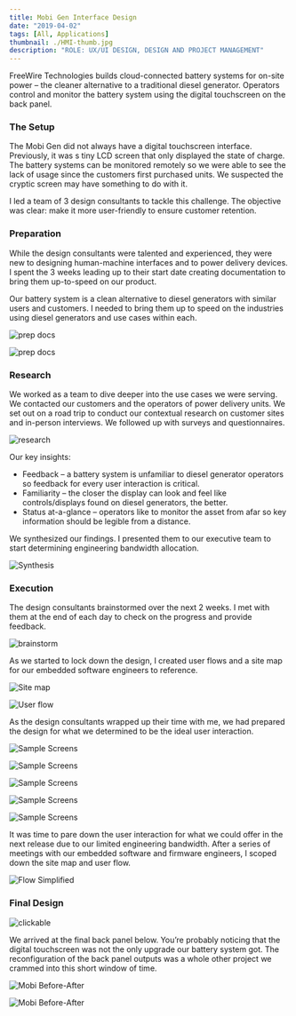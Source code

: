 ```yaml
---
title: Mobi Gen Interface Design
date: "2019-04-02"
tags: [All, Applications]
thumbnail: ./HMI-thumb.jpg
description: "ROLE: UX/UI DESIGN, DESIGN AND PROJECT MANAGEMENT"
---
```


FreeWire Technologies builds cloud-connected battery systems for on-site power – the cleaner alternative to a traditional diesel generator. Operators control and monitor the battery system using the digital touchscreen on the back panel.

### The Setup

The Mobi Gen did not always have a digital touchscreen interface. Previously, it was s tiny LCD screen that only displayed the state of charge. The battery systems can be monitored remotely so we were able to see the lack of usage since the customers first purchased units. We suspected the cryptic screen may have something to do with it.

I led a team of 3 design consultants to tackle this challenge. The objective was clear: make it more user-friendly to ensure customer retention.

### Preparation

While the design consultants were talented and experienced, they were new to designing human-machine interfaces and to power delivery devices. I spent the 3 weeks leading up to their start date creating documentation to bring them up-to-speed on our product.

Our battery system is a clean alternative to diesel generators with similar users and customers. I needed to bring them up to speed on the industries using diesel generators and use cases within each.

<div className="kg-card kg-image-card kg-width-full">

![prep docs](./gen-general-info.jpg)

</div>

<div className="kg-card kg-image-card kg-width-wide">

![prep docs](./generator-use-cases.jpg)

</div>

### Research

We worked as a team to dive deeper into the use cases we were serving. We contacted our customers and the operators of power delivery units. We set out on a road trip to conduct our contextual research on customer sites and in-person interviews. We followed up with surveys and questionnaires.

<div className="kg-card kg-image-card kg-width-med">

![research](./interviews.jpg)

</div>

Our key insights:

- Feedback – a battery system is unfamiliar to diesel generator operators so feedback for every user interaction is critical.
- Familiarity – the closer the display can look and feel like controls/displays found on diesel generators, the better.
- Status at-a-glance – operators like to monitor the asset from afar so key information should be legible from a distance.

We synthesized our findings. I presented them to our executive team to start determining engineering bandwidth allocation.

<div className="kg-card kg-image-card kg-width-wide">

![Synthesis](./exec_presentation.jpg)

</div>

### Execution

The design consultants brainstormed over the next 2 weeks. I met with them at the end of each day to check on the progress and provide feedback.

<div className="kg-card kg-image-card kg-width-full">

![brainstorm](./MobiGen_whiteboard.jpg)

</div>

As we started to lock down the design, I created user flows and a site map for our embedded software engineers to reference.

<div className="kg-card kg-image-card kg-width-wide">

![Site map](./SerenaXu_siteMap.jpg)

</div>

<div className="kg-card kg-image-card kg-width-wide">

![User flow](./SerenaXu_flowChart.jpg)

</div>

As the design consultants wrapped up their time with me, we had prepared the design for what we determined to be the ideal user interaction.

<div className="kg-card kg-image-card kg-width-full kg-desktop">

![Sample Screens](./final_design_1.jpg)

</div>

<div className="kg-card kg-image-card kg-width-full kg-desktop">

![Sample Screens](./final_design_2.jpg)

</div>

<div className="kg-card kg-image-card kg-width-full kg-mobile">

![Sample Screens](./final_design_mobile_1.jpg)

</div>

<div className="kg-card kg-image-card kg-width-full kg-mobile">

![Sample Screens](./final_design_mobile_2.jpg)

</div>

<div className="kg-card kg-image-card kg-width-full kg-mobile">

![Sample Screens](./final_design_mobile_3.jpg)

</div>

It was time to pare down the user interaction for what we could offer in the next release due to our limited engineering bandwidth. After a series of meetings with our embedded software and firmware engineers, I scoped down the site map and user flow.

<div className="kg-card kg-image-card kg-width-wide">

![Flow Simplified](./flow-simplified.jpg)

</div>

### Final Design

<div className="kg-card kg-image-card kg-width-xs">

![clickable](./Mobi-clickable.gif)

</div>

We arrived at the final back panel below. You’re probably noticing that the digital touchscreen was not the only upgrade our battery system got. The reconfiguration of the back panel outputs was a whole other project we crammed into this short window of time.

<div className="kg-card kg-image-card kg-width-wide kg-desktop">

![Mobi Before-After](./mobi_before-after.jpg)

</div>

<div className="kg-card kg-image-card kg-width-wide kg-mobile">

![Mobi Before-After](./before-after-mobile.jpg)

</div>
